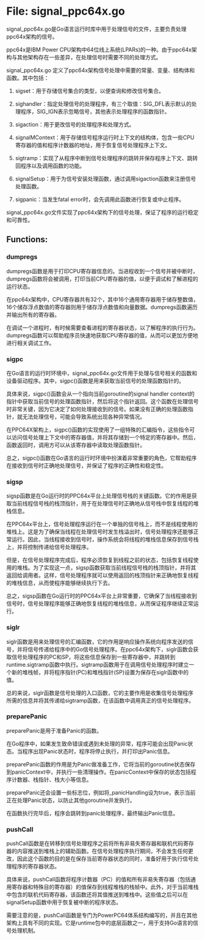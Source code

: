 # File: signal_ppc64x.go

signal_ppc64x.go是Go语言运行时库中用于处理信号的文件，主要负责处理ppc64x架构的信号。

ppc64x是IBM Power CPU架构中64位线上系统(LPARs)的一种。由于ppc64x架构与其他架构存在一些差异，在处理信号时需要不同的处理方式。

signal_ppc64x.go 定义了ppc64x架构信号处理中需要的常量、变量、结构体和函数。其中包括：

1. sigset：用于存储信号集合的类型，以便查询和修改信号集合。

2. sighandler：指定处理信号的处理程序，有三个取值：SIG_DFL表示默认的处理程序，SIG_IGN表示忽略信号，其他表示处理程序的函数指针。

3. sigaction：用于更改信号的处理程序和处理方式。

4. signalMContext：用于存储信号程序运行时上下文的结构体，包含一些CPU寄存器的值和程序计数器的地址，用于恢复信号处理程序上下文。

5. sigtramp：实现了从程序中断到信号处理程序的跳转并保存程序上下文、跳转回程序以及调用函数的功能。

6. signalSetup：用于为信号安装处理函数，通过调用sigaction函数来注册信号处理函数。

7. sigpanic：当发生fatal error时，会先调用此函数进行恢复或中止程序。

signal_ppc64x.go文件实现了ppc64x架构下的信号处理，保证了程序的运行稳定和可靠性。

## Functions:

### dumpregs

dumpregs函数是用于打印CPU寄存器信息的。当进程收到一个信号并被中断时，dumpregs函数将会被调用，打印当前CPU寄存器的值，以便于调试和了解进程的运行状态。

在ppc64x架构中，CPU寄存器共有32个，其中16个通用寄存器用于储存整数值，16个储存浮点数值的寄存器则用于储存浮点数值和向量数据。dumpregs函数遍历并输出所有的寄存器。

在调试一个进程时，有时候需要查看进程的寄存器状态，以了解程序的执行行为。dumpregs函数可以帮助程序员快速地获取CPU寄存器的值，从而可以更加方便地进行相关调试工作。



### sigpc

在Go语言的运行时环境中，signal_ppc64x.go文件用于处理与信号相关的函数和设备驱动程序。其中，sigpc()函数是用来获取当前信号的处理函数指针的。

具体来说，sigpc()函数会从一个指向当前goroutine的signal handler context的指针中获取当前信号的处理函数指针，然后将这个指针返回。这个函数在处理信号时非常关键，因为它决定了如何处理接收到的信号。如果没有正确的处理函数指针，就无法处理信号，可能会导致系统出现各种异常情况。

在PPC64X架构上，sigpc()函数的实现使用了一组特殊的汇编指令，这些指令可以访问信号处理上下文中的寄存器值，并将其存储到一个特定的寄存器中。然后，函数返回时，调用方可以从该寄存器中读取处理函数指针。

总之，sigpc()函数在Go语言的运行时环境中扮演着非常重要的角色，它帮助程序在接收到信号时正确地处理信号，并保证了程序的正确性和稳定性。



### sigsp

sigsp函数是在Go运行时的PPC64x平台上处理信号栈的关键函数。它的作用是获取当前线程信号栈的栈顶指针，用于在处理信号时正确地从信号栈中恢复线程的堆栈信息。

在PPC64x平台上，信号处理程序运行在一个单独的信号栈上，而不是线程使用的堆栈上。这是为了确保当线程在处理信号时发生栈溢出时，信号处理程序还能够正常运行。因此，当线程接收到信号时，操作系统会将线程的堆栈信息保存到信号栈上，并将控制传递给信号处理程序。

但是，在信号处理程序完成后，程序必须恢复到线程之前的状态，包括恢复线程使用的堆栈。为了实现这一点，sigsp函数获取当前线程信号栈的栈顶指针，并将其返回给调用者。这样，信号处理程序就可以使用返回的栈顶指针来正确地恢复线程的堆栈信息，从而使程序能够继续执行下去。

总之，sigsp函数在Go运行时的PPC64x平台上非常重要，它确保了当线程接收到信号时，信号处理程序能够正确地恢复线程的堆栈信息，从而保证程序继续正常运行。



### siglr

siglr函数是用来处理信号的汇编函数，它的作用是响应操作系统向程序发送的信号，并将信号传递给程序中的Go信号处理程序。在ppc64x架构下，siglr函数会获取信号处理程序的PC和SP，将这些信息保存到一些寄存器中，并跳转到runtime.sigtramp函数中执行。sigtramp函数用于在调用信号处理程序时建立一个新的堆栈帧，并将程序指针(PC)和堆栈指针(SP)设置为保存在siglr函数中的值。

总的来说，siglr函数是信号处理的入口函数，它的主要作用是收集信号处理程序所需的信息并将其传递给sigtramp函数，在该函数中调用真正的信号处理程序。



### preparePanic

preparePanic是用于准备Panic的函数。

在Go程序中，如果发生致命错误或遇到未处理的异常，程序可能会出现Panic状态。当程序出现Panic状态时，程序将停止执行，并打印出Panic信息。

preparePanic函数的作用是为Panic做准备工作，它将当前的goroutine状态保存到panicContext中，并执行一些清理操作。在panicContext中保存的状态包括程序计数器、栈指针、栈大小等信息。

preparePanic还会设置一些标志位，例如将_panicHandling设为true，表示当前正在处理Panic状态，以防止其他goroutine并发执行。

在函数执行完毕后，程序会跳转到panic处理程序，最终输出Panic信息。



### pushCall

pushCall函数是在转移到信号处理程序之前将所有非易失寄存器和联机代码寄存器的内容推送到堆栈上的辅助函数。在信号处理程序执行期间，不会发生任何更改，因此这个函数的目的是在保存当前寄存器状态的同时，准备好用于执行信号处理程序的寄存器状态。

具体来说，pushCall函数将程序计数器（PC）的值和所有非易失寄存器（包括通用寄存器和特殊目的寄存器）的值保存到线程堆栈的栈帧中。此外，对于当前堆栈中包含的联机代码寄存器，该函数还将其值推送到堆栈中。这些值之后可以在signalSetup函数中用于恢复被中断的程序状态。

需要注意的是，pushCall函数是专门为PowerPC64体系结构编写的，并且在其他架构上具有不同的实现。它是runtime包中的底层函数之一，用于支持Go语言的信号处理机制。



